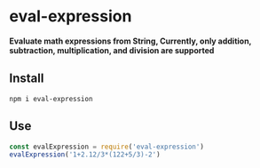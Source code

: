# eval-expression

**Evaluate math expressions from String,  Currently, only addition, subtraction, multiplication, and division are supported**

## Install
 ```
 npm i eval-expression
 ```


## Use

```javascript
const evalExpression = require('eval-expression')
evalExpression('1+2.12/3*(122+5/3)-2')

```
